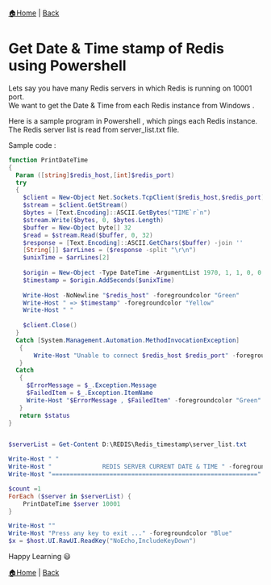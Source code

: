 [:house:Home](https://github.com/debbiswal/Articles) | [Back](https://github.com/debbiswal/Articles/blob/master/README.md#redis)

# Get Date & Time stamp of Redis using Powershell  

Lets say you have many Redis servers in which Redis is running on 10001 port.  
We want to get the Date & Time from each Redis instance from Windows .  

Here is a sample program in Powershell , which pings each Redis instance.  
The Redis server list is read from server_list.txt file.  

Sample code :  
```powershell
function PrintDateTime
{
  Param ([string]$redis_host,[int]$redis_port)  
  try
  {
    $client = New-Object Net.Sockets.TcpClient($redis_host,$redis_port)
    $stream = $client.GetStream()
    $bytes = [Text.Encoding]::ASCII.GetBytes("TIME`r`n")
    $stream.Write($bytes, 0, $bytes.Length)
    $buffer = New-Object byte[] 32
    $read = $stream.Read($buffer, 0, 32)
    $response = [Text.Encoding]::ASCII.GetChars($buffer) -join ''
    [String[]] $arrLines = ($response -split "\r\n")
    $unixTime = $arrLines[2]
     
    $origin = New-Object -Type DateTime -ArgumentList 1970, 1, 1, 0, 0, 0, 0
    $timestamp = $origin.AddSeconds($unixTime)
    
    Write-Host -NoNewline "$redis_host" -foregroundcolor "Green"
    Write-Host " => $timestamp" -foregroundcolor "Yellow"
    Write-Host " "
        
    $client.Close()
  }
  Catch [System.Management.Automation.MethodInvocationException]
   {
       Write-Host "Unable to connect $redis_host $redis_port" -foregroundcolor "Green"
   }
  Catch
   {
     $ErrorMessage = $_.Exception.Message
     $FailedItem = $_.Exception.ItemName 
     Write-Host "$ErrorMessage , $FailedItem" -foregroundcolor "Green"
   }
   return $status
}


$serverList = Get-Content D:\REDIS\Redis_timestamp\server_list.txt

Write-Host " "
Write-Host "              REDIS SERVER CURRENT DATE & TIME " -foregroundcolor "GREEN"
Write-Host "=========================================================" -foregroundcolor "WHITE"

$count =1
ForEach ($server in $serverList) {
    PrintDateTime $server 10001
}

Write-Host ""
Write-Host "Press any key to exit ..." -foregroundcolor "Blue"
$x = $host.UI.RawUI.ReadKey("NoEcho,IncludeKeyDown")
```  

Happy Learning :smiley:  

[:house:Home](https://github.com/debbiswal/Articles) | [Back](https://github.com/debbiswal/Articles/blob/master/README.md#redis)
